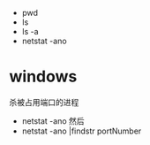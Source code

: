 
- pwd
- ls
- ls -a
- netstat -ano



# windows

杀被占用端口的进程

- netstat -ano 然后
- netstat -ano |findstr portNumber